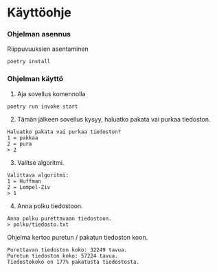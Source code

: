 # Käyttöohje

### Ohjelman asennus

Riippuvuuksien asentaminen
```
poetry install
```

### Ohjelman käyttö

1. Aja sovellus komennolla
```
poetry run invoke start
```

2. Tämän jälkeen sovellus kysyy, haluatko pakata vai purkaa tiedoston.
```
Haluatko pakata vai purkaa tiedoston?
1 = pakkaa
2 = pura
> 2
```

3. Valitse algoritmi.
```
Valittava algoritmi:
1 = Huffman
2 = Lempel-Ziv
> 1
```

4. Anna polku tiedostoon.
```
Anna polku purettavaan tiedostoon.
> polku/tiedosto.txt
```

Ohjelma kertoo puretun / pakatun tiedoston koon.
```
Purettavan tiedoston koko: 32249 tavua.
Puretun tiedoston koko: 57224 tavua.
Tiedostokoko on 177% pakatusta tiedostosta.
```
